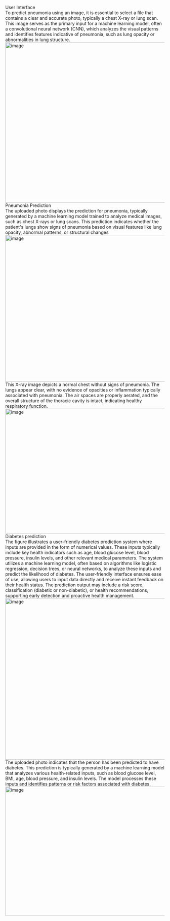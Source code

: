 User Interface<br>
	To predict pneumonia using an image, it is essential to select a file that contains a clear and accurate photo, typically a chest X-ray or lung scan. This image serves as the primary input for a machine learning model, often a convolutional neural network (CNN), which analyzes the visual patterns and identifies features indicative of pneumonia, such as lung opacity or abnormalities in lung structure.
<img width="900" height="506" alt="image" src="https://github.com/user-attachments/assets/a3312043-d65f-4af6-91c2-25dda0c88794" />
Pneumonia Prediction<br>
The uploaded photo displays the prediction for pneumonia, typically generated by a machine learning model trained to analyze medical images, such as chest X-rays or lung scans. This prediction indicates whether the patient's lungs show signs of pneumonia based on visual features like lung opacity, abnormal patterns, or structural changes 
<img width="895" height="463" alt="image" src="https://github.com/user-attachments/assets/4da4d16a-9411-4223-b7ae-f0101137a319" />
This X-ray image depicts a normal chest without signs of pneumonia. The lungs appear clear, with no evidence of opacities or inflammation typically associated with pneumonia. The air spaces are properly aerated, and the overall structure of the thoracic cavity is intact, indicating healthy respiratory function.
<img width="908" height="394" alt="image" src="https://github.com/user-attachments/assets/fe66db9e-8c2f-4157-9ca7-2c74c2579b72" />
Diabetes prediction<br>
	The figure illustrates a user-friendly diabetes prediction system where inputs are provided in the form of numerical values. These inputs typically include key health indicators such as age, blood glucose level, blood pressure, insulin levels, and other relevant medical parameters. The system utilizes a machine learning model, often based on algorithms like logistic regression, decision trees, or neural networks, to analyze these inputs and predict the likelihood of diabetes. The user-friendly interface ensures ease of use, allowing users to input data directly and receive instant feedback on their health status. The prediction output may include a risk score, classification (diabetic or non-diabetic), or health recommendations, supporting early detection and proactive health management.
<img width="905" height="509" alt="image" src="https://github.com/user-attachments/assets/839da24d-2a2a-40f5-af8c-7ef866f12b89" />
The uploaded photo indicates that the person has been predicted to have diabetes. This prediction is typically generated by a machine learning model that analyzes various health-related inputs, such as blood glucose level, BMI, age, blood pressure, and insulin levels. The model processes these inputs and identifies patterns or risk factors associated with diabetes.
<img width="973" height="408" alt="image" src="https://github.com/user-attachments/assets/6b39cb66-b856-4258-9b3e-3ea8ffa0840a" />

